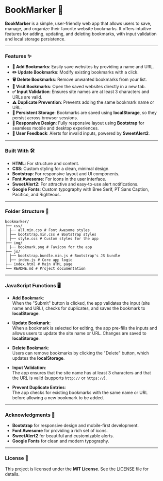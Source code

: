 # **BookMarker** 📑

**BookMarker** is a simple, user-friendly web app that allows users to save, manage, and organize their favorite website bookmarks. It offers intuitive features for adding, updating, and deleting bookmarks, with input validation and local storage persistence.

---

### **Features** ✨

- **🔖 Add Bookmarks**: Easily save websites by providing a name and URL.
- **✏️ Update Bookmarks**: Modify existing bookmarks with a click.
- **🗑️ Delete Bookmarks**: Remove unwanted bookmarks from your list.
- **🔗 Visit Bookmarks**: Open the saved websites directly in a new tab.
- **✅ Input Validation**: Ensures site names are at least 3 characters and URLs are valid.
- **⚠️ Duplicate Prevention**: Prevents adding the same bookmark name or URL.
- **💾 Persistent Storage**: Bookmarks are saved using **localStorage**, so they persist across browser sessions.
- **📱 Responsive Design**: Fully responsive layout using **Bootstrap** for seamless mobile and desktop experiences.
- **💬 User Feedback**: Alerts for invalid inputs, powered by **SweetAlert2**.

---

### **Built With** 🛠️

- **HTML**: For structure and content.
- **CSS**: Custom styling for a clean, minimal design.
- **Bootstrap**: For responsive layout and UI components.
- **Font Awesome**: For icons in the user interface.
- **SweetAlert2**: For attractive and easy-to-use alert notifications.
- **Google Fonts**: Custom typography with Bree Serif, PT Sans Caption, Pacifico, and Righteous.

---

### **Folder Structure** 📂

```
bookmarker/
├── css/
│ ├── all.min.css # Font Awesome styles
│ ├── bootstrap.min.css # Bootstrap styles
│ ├── style.css # Custom styles for the app
├── img/
│ ├── bookmark.png # Favicon for the app
├── js/
│ ├── bootstrap.bundle.min.js # Bootstrap's JS bundle
│ ├── index.js # Core app logic
├── index.html # Main HTML page
└── README.md # Project documentation
```


---

### **JavaScript Functions** 🖥️

- **Add Bookmark**:  
  When the "Submit" button is clicked, the app validates the input (site name and URL), checks for duplicates, and saves the bookmark to **localStorage**.
  
- **Update Bookmark**:  
  When a bookmark is selected for editing, the app pre-fills the inputs and allows users to update the site name or URL. Changes are saved to **localStorage**.

- **Delete Bookmark**:  
  Users can remove bookmarks by clicking the "Delete" button, which updates the **localStorage**.

- **Input Validation**:  
  The app ensures that the site name has at least 3 characters and that the URL is valid (supports `http://` or `https://`).

- **Prevent Duplicate Entries**:  
  The app checks for existing bookmarks with the same name or URL before allowing a new bookmark to be added.

---

### **Acknowledgments** 🙏

- **Bootstrap** for responsive design and mobile-first development.
- **Font Awesome** for providing a rich set of icons.
- **SweetAlert2** for beautiful and customizable alerts.
- **Google Fonts** for clean and modern typography.

---

### **License** 🔑

This project is licensed under the **MIT License**. See the [LICENSE](LICENSE) file for details.

